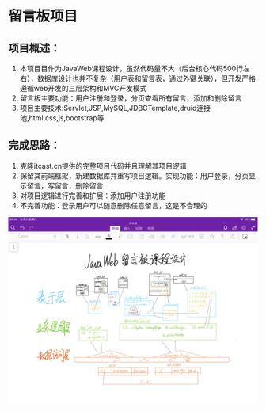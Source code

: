 # 留言板项目

## 项目概述：
1. 本项目目作为JavaWeb课程设计，虽然代码量不大（后台核心代码500行左右），数据库设计也并不复杂（用户表和留言表，通过外键关联），但开发严格遵循web开发的三层架构和MVC开发模式
2. 留言板主要功能：用户注册和登录，分页查看所有留言，添加和删除留言
3. 项目主要技术:Servlet,JSP,MySQL,JDBCTemplate,druid连接池,html,css,js,bootstrap等


## 完成思路：
1. 克隆itcast.cn提供的完整项目代码并且理解其项目逻辑
2. 保留其前端框架，新建数据库并重写项目逻辑。实现功能：用户登录，分页显示留言，写留言，删除留言
3. 对项目逻辑进行完善和扩展：添加用户注册功能
4. 不完善功能：登录用户可以随意删除任意留言，这是不合理的

![image](https://github.com/remGigo/MessageBoard/blob/master/images/8CFB7BC27B1437F2FBB79E83F66CE019.png)
